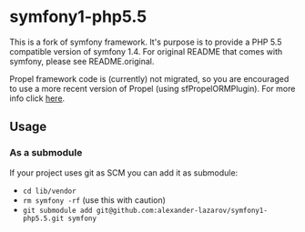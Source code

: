 # symfony1-php5.5

This is a fork of symfony framework. It's purpose is to provide a PHP 5.5 compatible version of symfony 1.4. For original README that comes with symfony, please see README.original.

Propel framework code is (currently) not migrated, so you are encouraged to use a more recent version of Propel (using sfPropelORMPlugin). For more info click [here](http://www.symfony-project.org/plugins/sfPropelORMPlugin).

## Usage

### As a submodule

If your project uses git as SCM you can add it as submodule:
 * `cd lib/vendor`
 * `rm symfony -rf` (use this with caution)
 * `git submodule add git@github.com:alexander-lazarov/symfony1-php5.5.git symfony`

